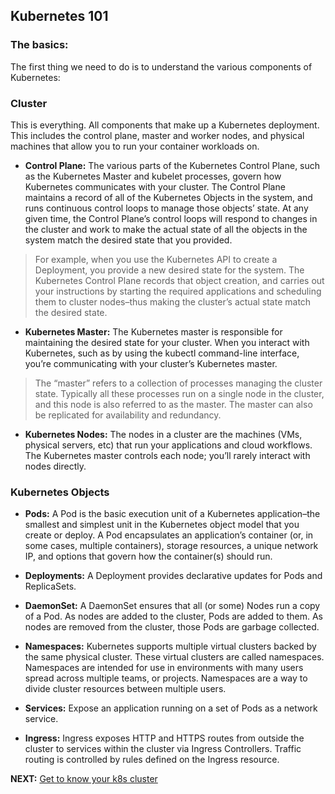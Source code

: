 ## Kubernetes 101

### The basics:

The first thing we need to do is to understand the various components of Kubernetes:

### Cluster
This is everything. All components that make up a Kubernetes deployment. This includes the control plane, master and worker nodes, and physical machines that allow you to run your container workloads on.

* **Control Plane:** The various parts of the Kubernetes Control Plane, such as the Kubernetes Master and kubelet processes, govern how Kubernetes communicates with your cluster. The Control Plane maintains a record of all of the Kubernetes Objects in the system, and runs continuous control loops to manage those objects’ state. At any given time, the Control Plane’s control loops will respond to changes in the cluster and work to make the actual state of all the objects in the system match the desired state that you provided.

> For example, when you use the Kubernetes API to create a Deployment, you provide a new desired state for the system. The Kubernetes Control Plane records that object creation, and carries out your instructions by starting the required applications and scheduling them to cluster nodes–thus making the cluster’s actual state match the desired state.

* **Kubernetes Master:** The Kubernetes master is responsible for maintaining the desired state for your cluster. When you interact with Kubernetes, such as by using the kubectl command-line interface, you’re communicating with your cluster’s Kubernetes master.

> The “master” refers to a collection of processes managing the cluster state. Typically all these processes run on a single node in the cluster, and this node is also referred to as the master. The master can also be replicated for availability and redundancy.

* **Kubernetes Nodes:** The nodes in a cluster are the machines (VMs, physical servers, etc) that run your applications and cloud workflows. The Kubernetes master controls each node; you’ll rarely interact with nodes directly.

### Kubernetes Objects

* **Pods:** A Pod is the basic execution unit of a Kubernetes application–the smallest and simplest unit in the Kubernetes object model that you create or deploy. A Pod encapsulates an application’s container (or, in some cases, multiple containers), storage resources, a unique network IP, and options that govern how the container(s) should run.

* **Deployments:** A Deployment provides declarative updates for Pods and ReplicaSets.

* **DaemonSet:** A DaemonSet ensures that all (or some) Nodes run a copy of a Pod. As nodes are added to the cluster, Pods are added to them. As nodes are removed from the cluster, those Pods are garbage collected.

* **Namespaces:** Kubernetes supports multiple virtual clusters backed by the same physical cluster. These virtual clusters are called namespaces. Namespaces are intended for use in environments with many users spread across multiple teams, or projects. Namespaces are a way to divide cluster resources between multiple users.

* **Services:** Expose an application running on a set of Pods as a network service.

* **Ingress:** Ingress exposes HTTP and HTTPS routes from outside the cluster to services within the cluster via Ingress Controllers. Traffic routing is controlled by rules defined on the Ingress resource.


**NEXT:** [Get to know your k8s cluster](get-to-know-cluster.md)

